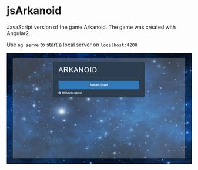 # jsArkanoid
JavaScript version of the game Arkanoid. The game was created with Angular2.

Use `ng serve` to start a local server on `localhost:4200`

![jsArkanoid demo](https://raw.githubusercontent.com/Maxeh/markdown/master/jsArkanoid/demo.gif)
